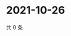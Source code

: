 # 2021-10-26

共 0 条

<!-- BEGIN WEIBO -->
<!-- 最后更新时间 Tue Oct 26 2021 10:26:13 GMT+0800 (China Standard Time) -->

<!-- END WEIBO -->
